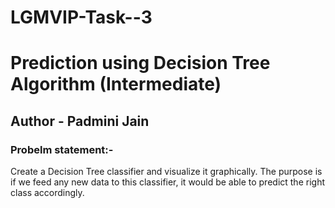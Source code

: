 # LGMVIP-Task--3
# Prediction using Decision Tree Algorithm (Intermediate)
## Author - Padmini Jain

### Probelm statement:-
Create a Decision Tree classifier and visualize it graphically. 
The purpose is if we feed any new data to this classifier, it would be able to  predict the right class accordingly.  


